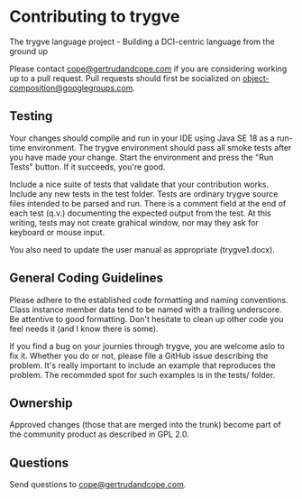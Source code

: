 # Contributing to trygve

The trygve language project - Building a DCI-centric language from the ground up

Please contact cope@gertrudandcope.com if you are considering working up to a pull request. Pull requests should first be socialized on object-composition@googlegroups.com.

## Testing

Your changes should compile and run in your IDE using Java SE 18 as a run-time environment. The trygve environment should pass all smoke tests after you have made your change. Start the environment and press the "Run Tests" button. If it succeeds, you're good.

Include a nice suite of tests that validate that your contribution works. Include any new tests in the test folder. Tests are ordinary trygve source files intended to be parsed and run. There is a comment field at the end of each test (q.v.) documenting the expected output from the test. At this writing, tests may not create grahical window, nor may they ask for keyboard or mouse input.

You also need to update the user manual as appropriate (trygve1.docx).

## General Coding Guidelines

Please adhere to the established code formatting and naming conventions. Class instance member data tend to be named with a trailing underscore. Be attentive to good formatting. Don't hesitate to clean up other code you feel needs it (and I know there is some).

If you find a bug on your journies through trygve, you are welcome aslo to fix it. Whether you do or not, please file a GitHub issue describing the problem. It's really important to include an example that reproduces the problem. The recommded spot for such examples is in the tests/ folder.

## Ownership

Approved changes (those that are merged into the trunk) become part of the community product as described in GPL 2.0.

## Questions

Send questions to cope@gertrudandcope.com.

